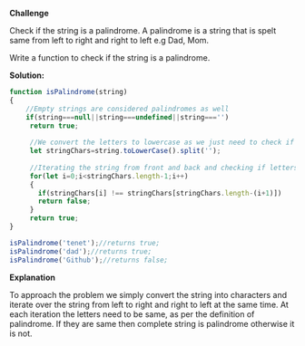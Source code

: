 **Challenge**

Check if the string is a palindrome. 
A palindrome is a string that is spelt same from left to right and right to left e.g Dad, Mom. 

Write a function to check if the string is a palindrome.

**Solution:**

```js 
function isPalindrome(string)
{
    //Empty strings are considered palindromes as well
    if(string===null||string===undefined||string==='')
     return true;
     
     //We convert the letters to lowercase as we just need to check if letter is same irrespective of case
     let stringChars=string.toLowerCase().split('');
     
     //Iterating the string from front and back and checking if letters are same on each iteration
     for(let i=0;i<stringChars.length-1;i++)
     {
       if(stringChars[i] !== stringChars[stringChars.length-(i+1)])
       return false;
     }
     return true;
}

isPalindrome('tenet');//returns true;
isPalindrome('dad');//returns true;
isPalindrome('Github');//returns false;

```
**Explanation**

To approach the problem we simply convert the string into characters and iterate over the string from left to right and right to left at the same time. At each iteration the letters need to be same, as per the definition of palindrome. If they are same then complete string is palindrome otherwise it is not.
